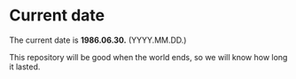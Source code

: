 # Current date

The current date is **1986.06.30.** (YYYY.MM.DD.)

This repository will be good when the world ends, so we will know how long it lasted.